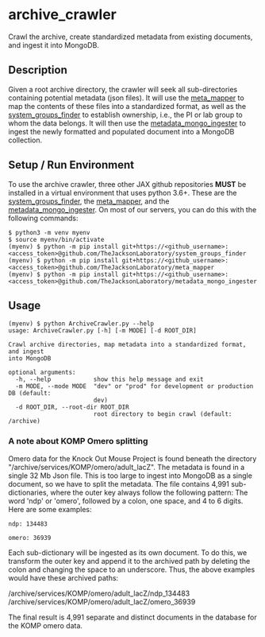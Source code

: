 # archive_crawler
Crawl the archive, create standardized metadata from existing documents, and ingest it into MongoDB.

## Description
Given a root archive directory, the crawler will seek all sub-directories containing potential metadata (json files). It will use the [meta_mapper](https://github.com/TheJacksonLaboratory/meta_mapper) to map the contents of these files into a standardized format, as well as the [system_groups_finder](https://github.com/TheJacksonLaboratory/system_groups_finder) to establish ownership, i.e., the PI or lab group to whom the data belongs. It will then use the [metadata_mongo_ingester](https://github.com/TheJacksonLaboratory/metadata_mongo_ingester) to ingest the newly formatted and populated document into a MongoDB collection.

## Setup / Run Environment

To use the archive crawler, three other JAX github repositories **MUST** be installed in a virtual environment that uses python 3.6+. These are the [system_groups_finder](https://github.com/TheJacksonLaboratory/system_groups_finder), the [meta_mapper](https://github.com/TheJacksonLaboratory/meta_mapper), and the [metadata_mongo_ingester](https://github.com/TheJacksonLaboratory/metadata_mongo_ingester). On most of our servers, you can do this with the following commands:
```
$ python3 -m venv myenv
$ source myenv/bin/activate
(myenv) $ python -m pip install git+https://<github_username>:<access_token>@github.com/TheJacksonLaboratory/system_groups_finder
(myenv) $ python -m pip install git+https://<github_username>:<access_token>@github.com/TheJacksonLaboratory/meta_mapper
(myenv) $ python -m pip install git+https://<github_username>:<access_token>@github.com/TheJacksonLaboratory/metadata_mongo_ingester
```


## Usage
```
(myenv) $ python ArchiveCrawler.py --help
usage: ArchiveCrawler.py [-h] [-m MODE] [-d ROOT_DIR]

Crawl archive directories, map metadata into a standardized format, and ingest
into MongoDB

optional arguments:
  -h, --help            show this help message and exit
  -m MODE, --mode MODE  "dev" or "prod" for development or production DB (default:
                        dev)
  -d ROOT_DIR, --root-dir ROOT_DIR
                        root directory to begin crawl (default: /archive)
```

### A note about KOMP Omero splitting  

   Omero data for the Knock Out Mouse Project is found beneath the directory
"/archive/services/KOMP/omero/adult_lacZ". The metadata is found in a single 32 Mb Json file. This is too large to ingest into MongoDB as a single document, so we have to split the metadata. The file contains 4,991 sub-dictionaries, where the outer key always follow the following pattern: The word 'ndp' or 'omero', followed by a colon, one space, and 4 to 6 digits. Here are some examples:  

`ndp: 134483`

`omero: 36939` 

   Each sub-dictionary will be ingested as its own document. To do this, we transform the outer key and append it to the archived path by deleting the colon and changing the space to an underscore. Thus, the above examples would have these archived paths:  

/archive/services/KOMP/omero/adult_lacZ/ndp_134483
/archive/services/KOMP/omero/adult_lacZ/omero_36939

   The final result is 4,991 separate and distinct documents in the database for the KOMP omero data.
